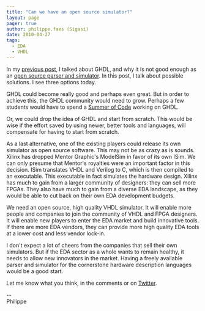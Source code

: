 ```yaml
---
title: "Can we have an open source simulator?"
layout: page 
pager: true
author: philippe.faes (Sigasi)
date: 2010-04-27
tags: 
  - EDA
  - VHDL
---
```

<div class="content">
<p>In my <a href="/content/why-ghdl-currently-not-good-enough">previous post</a>, I talked about GHDL, and why it is not good enough as an <a href="/content/lacking-open-source-vhdl-simulator">open source parser and simulator</a>. In this post, I talk about possible solutions. I see three options today.</p><p>GHDL could become really good and perhaps even great. But in order to achieve this, the GHDL community would need to grow. Perhaps a few students would have to spend a <a href="http://code.google.com/soc/" class="elf-external elf-icon">Summer of Code</a> working on GHDL.</p><p>Or, we could drop the idea of GHDL and start from scratch. This would be wise if the effort saved by using newer, better tools and languages, will compensate for having to start from scratch.</p><p>As a last alternative, one of the existing players could release its own simulator as open source software. This may not be as crazy as is sounds. Xilinx has dropped Mentor Graphic's ModelSim in favor of its own ISim. We can only presume that Mentor's royalties were an important factor in this decision. ISim translates VHDL and Verilog to C, which is then compiled to an executable. This executable in fact simulates the hardware design. Xilinx has much to gain from a larger community of designers: they can sell more FPGAs. They also have much to gain from a diverse EDA landscape, as they would be able to cut back on their own EDA development budgets.  </p><p>We need an open source, high quality VHDL simulator. It will enable more people and companies to join the community of VHDL and FPGA designers. It will enable new players to enter the EDA market and build innovative tools. If there are more EDA vendors, they can provide more high quality EDA tools at a lower cost and less vendor lock-in. </p><p>I don't expect a lot of cheers from the companies that sell their own simulators. But if the EDA sector as a whole wants to remain healthy, it needs to allow new innovators in the market. Having a freely available parser and simulator for the cornerstone hardware description languages would be a good start.</p><p>Let me know what you think, in the comments or on <a href="http://www.twitter.com/sigasi" class="elf-external elf-icon">Twitter</a>.</p><p>--<br/>Philippe</p>  </div>

